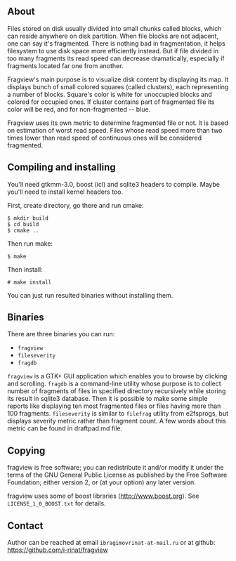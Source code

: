 About
-----
Files stored on disk usually divided into small chunks called blocks, which can
reside anywhere on disk partition. When file blocks are not adjacent, one
can say it's fragmented. There is nothing bad in fragmentation, it helps
filesystem to use disk space more efficiently instead. But if file divided in
too many fragments its read speed can decrease dramatically, especially if
fragments located far one from another.

Fragview's main purpose is to visualize disk content by displaying its map. It
displays bunch of small colored squares (called clusters), each representing
a number of blocks. Square's color is white for unoccupied blocks and colored
for occupied ones. If cluster contains part of fragmented file its color
will be red, and for non-fragmented -- blue.

Fragview uses its own metric to determine fragmented file or not. It is based
on estimation of worst read speed. Files whose read speed more than two times
lower than read speed of continuous ones will be considered fragmented.

Compiling and installing
------------------------
You'll need gtkmm-3.0, boost (icl) and sqlite3 headers to compile. Maybe you'll need to
install kernel headers too.

First, create directory, go there and run cmake:

`$ mkdir build` <br>
`$ cd build` <br>
`$ cmake ..` <br>

Then run make:

`$ make`

Then install:

`# make install`

You can just run resulted binaries without installing them.

Binaries
--------

There are three binaries you can run:

* `fragview`
* `fileseverity`
* `fragdb`

`fragview` is a GTK+ GUI application which enables you to browse by clicking
and scrolling. `fragdb` is a command-line utility whose purpose is to collect number of
fragments of files in specified directory recursively while storing its result in sqlite3 database.
Then it is possible to make some simple reports like displaying ten most
fragmented files or files having more than 100 fragments. `fileseverity` is
similar to `filefrag` utility from e2fsprogs, but displays severity metric
rather than fragment count. A few words about this metric can be found
in draftpad.md file.

Copying
-------
fragview is free software; you can redistribute it and/or modify it under the
terms of the GNU General Public License as published by the Free Software
Foundation; either version 2, or (at your option) any later version.

fragview uses some of boost libraries (http://www.boost.org). See `LICENSE_1_0_BOOST.txt` for details.

Contact
-------
Author can be reached at email
`ibragimovrinat-at-mail.ru` or at github: https://github.com/i-rinat/fragview
